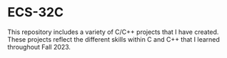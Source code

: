 # ECS-32C
This repository includes a variety of C/C++ projects that I have created. These projects reflect the different skills within C and C++ that I learned throughout Fall 2023. 
